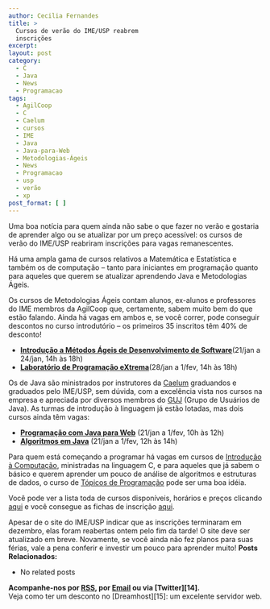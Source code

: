 ```yaml
---
author: Cecilia Fernandes
title: >
  Cursos de verão do IME/USP reabrem
  inscrições
excerpt:
layout: post
category:
  - C
  - Java
  - News
  - Programacao
tags:
  - AgilCoop
  - C
  - Caelum
  - cursos
  - IME
  - Java
  - Java-para-Web
  - Metodologias-Ágeis
  - News
  - Programacao
  - usp
  - verão
  - xp
post_format: [ ]
---
```

Uma boa notícia para quem ainda não sabe o que fazer no verão e gostaria de aprender algo ou se atualizar por um preço acessível: os cursos de verão do IME/USP reabriram inscrições para vagas remanescentes.

Há uma ampla gama de cursos relativos a Matemática e Estatística e também os de computação – tanto para iniciantes em programação quanto para aqueles que querem se atualizar aprendendo Java e Metodologias Ágeis.

Os cursos de Metodologias Ágeis contam alunos, ex-alunos e professores do IME membros da AgilCoop que, certamente, sabem muito bem do que estão falando. Ainda há vagas em ambos e, se você correr, pode conseguir descontos no curso introdutório – os primeiros 35 inscritos têm 40% de desconto!

*   **[Introdução a Métodos Ágeis de Desenvolvimento de Software][1]**(21/jan a 24/jan, 14h às 18h)
*   **[Laboratório de Programação eXtrema][2]**(28/jan a 1/fev, 14h às 18h)

Os de Java são ministrados por instrutores da [Caelum][3] graduandos e graduados pelo IME/USP, sem dúvida, com a excelência vista nos cursos na empresa e apreciada por diversos membros do [GUJ][4] (Grupo de Usuários de Java). As turmas de introdução à linguagem já estão lotadas, mas dois cursos ainda têm vagas:

*   **[Programação com Java para Web][5]** (21/jan a 1/fev, 10h às 12h)
*   **[Algoritmos em Java][6]** (21/jan a 1/fev, 12h às 14h)

Para quem está começando a programar há vagas em cursos de [Introdução à Computação][7], ministradas na linguagem C, e para aqueles que já sabem o básico e querem aprender um pouco de análise de algoritmos e estruturas de dados, o curso de [Tópicos de Programação][8] pode ser uma boa idéia.

Você pode ver a lista toda de cursos disponíveis, horários e preços clicando [aqui][9] e você consegue as fichas de inscrição [aqui][10].

Apesar de o site do IME/USP indicar que as inscrições terminaram em dezembro, elas foram reabertas ontem pelo fim da tarde! O site deve ser atualizado em breve. Novamente, se você ainda não fez planos para suas férias, vale a pena conferir e investir um pouco para aprender muito! 
**Posts Relacionados:** 
*   No related posts









**Acompanhe-nos por [ RSS][12], por [Email][13] ou via [Twitter][14].**  
Veja como ter um desconto no [Dreamhost][15]: um excelente servidor web.

 [1]: http://www.ime.usp.br/~verao/difusao.html#B.21
 [2]: http://www.ime.usp.br/~verao/difusao.html#B.22
 [3]: http://www.caelum.com.br
 [4]: http://www.guj.com.br/
 [5]: http://www.ime.usp.br/~verao/difusao.html#B.18
 [6]: http://www.ime.usp.br/~verao/difusao.html#B.19
 [7]: http://www.ime.usp.br/~verao/difusao.html#B.3
 [8]: http://www.ime.usp.br/~verao/difusao.html#B.4
 [9]: http://www.ime.usp.br/~verao/horarios.html
 [10]: http://www.ime.usp.br/~verao/insc.html
 [11]: https://twitter.com/share
 [12]: http://feeds.feedburner.com/VidaGeek
 [13]: http://feedburner.google.com/fb/a/mailverify?uri=VidaGeek&loc=pt_BR


